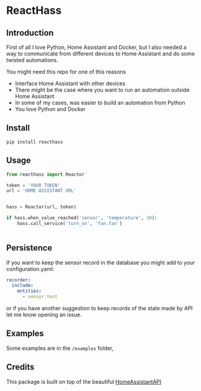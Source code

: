 # ReactHass

## Introduction

First of all I love Python, Home Assistant and Docker, but I also
needed a way to communicate from different devices to Home Assistant 
and do some twisted automations.

You might need this repo for one of this reasons
- Interface Home Assistant with other devices
- There might be the case where you want to run an automation outside Home Assistant
- In some of my cases, was easier to build an automation from Python
- You love Python and Docker

## Install

`pip install reacthass`

## Usage
```python
from reacthass import Reactor

token = 'YOUR TOKEN'
url = 'HOME ASSISTANT URL'


hass = Reactor(url, token)

if hass.when_value_reached('sensor', 'temperature', 30):
    hass.call_service('turn_on', 'fan.fan')
    
```

## Persistence
If you want to keep the sensor record in the database you might add to your configuration.yaml:

```yaml
recorder:
  include:
    entities:
      - sensor.test
```

or if you have another suggestion to keep records of the state made by API let me know opening an issue.

## Examples

Some examples are in the `/examples` folder, <br>


## Credits

This package is built on top of the beautiful [HomeAssistantAPI](https://github.com/GrandMoff100/HomeAssistantAPI)


